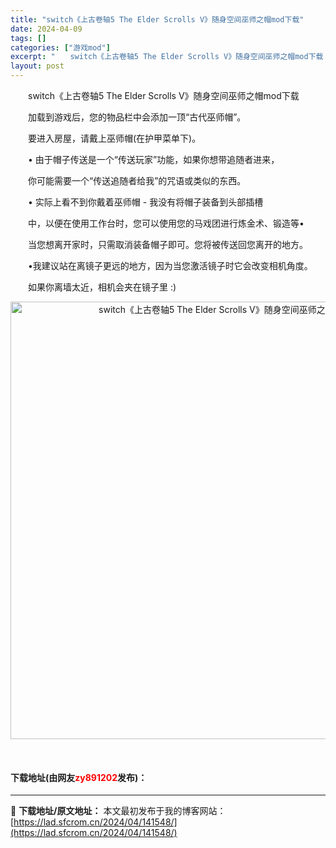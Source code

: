 ```yaml
---
title: "switch《上古卷轴5 The Elder Scrolls V》随身空间巫师之帽mod下载"
date: 2024-04-09
tags: []
categories: ["游戏mod"]
excerpt: "　　switch《上古卷轴5 The Elder Scrolls V》随身空间巫师之帽mod下载 　　加载到游戏后，您的物品栏中会添加一顶&ldquo;古代巫师帽&rdquo;。 　　要进入房屋，请戴上巫师帽(在护甲菜单下)。 　　&bull; 由于帽子传送是一个&ldquo;传送玩家&rdquo;&hellip;"
layout: post
---
```


 <p>　　switch《上古卷轴5 The Elder Scrolls V》随身空间巫师之帽mod下载</p> <p>　　加载到游戏后，您的物品栏中会添加一顶&ldquo;古代巫师帽&rdquo;。</p> <p>　　要进入房屋，请戴上巫师帽(在护甲菜单下)。</p> <p>　　&bull; 由于帽子传送是一个&ldquo;传送玩家&rdquo;功能，如果你想带追随者进来，</p> <p>　　你可能需要一个&ldquo;传送追随者给我&rdquo;的咒语或类似的东西。</p> <p>　　&bull; 实际上看不到你戴着巫师帽 - 我没有将帽子装备到头部插槽</p> <p>　　中，以便在使用工作台时，您可以使用您的马戏团进行炼金术、锻造等&bull;</p> <p>　　当您想离开家时，只需取消装备帽子即可。您将被传送回您离开的地方。</p> <p>　　&bull;我建议站在离镜子更远的地方，因为当您激活镜子时它会改变相机角度。</p> <p>　　如果你离墙太近，相机会夹在镜子里 :)</p> <div> <p align="center"><img align="" border="0" src="https://lad.sfcrom.cn/wp-content/uploads/2024/04/20240409_661503e45c2b5.webp" width="700" alt="switch《上古卷轴5 The Elder Scrolls V》随身空间巫师之帽mod下载" /></p></div> <p>&nbsp;</p> <p><h4>下载地址(由网友<font color="red">zy891202</font>发布)：</h4></p> 

---
📖 **下载地址/原文地址：** 本文最初发布于我的博客网站：[https://lad.sfcrom.cn/2024/04/141548/](https://lad.sfcrom.cn/2024/04/141548/)
